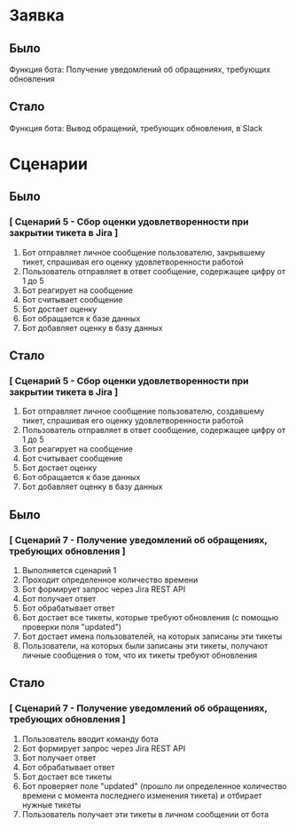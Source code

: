 # Заявка


## Было

Функция бота: Получение уведомлений об обращениях, требующих обновления

## Стало

Функция бота: Вывод обращений, требующих обновления, в Slack

# Сценарии


## Было

### [ Сценарий 5 - Сбор оценки удовлетворенности при закрытии тикета в Jira ]

1. Бот отправляет личное сообщение пользователю, закрывшему тикет, спрашивая его оценку удовлетворенности работой
2. Пользователь отправляет в ответ сообщение, содержащее цифру от 1 до 5
3. Бот реагирует на сообщение
4. Бот считывает сообщение
5. Бот достает оценку
6. Бот обращается к базе данных
7. Бот добавляет оценку в базу данных

## Стало

### [ Сценарий 5 - Сбор оценки удовлетворенности при закрытии тикета в Jira ]

1. Бот отправляет личное сообщение пользователю, создавшему тикет, спрашивая его оценку удовлетворенности работой
2. Пользователь отправляет в ответ сообщение, содержащее цифру от 1 до 5
3. Бот реагирует на сообщение
4. Бот считывает сообщение
5. Бот достает оценку
6. Бот обращается к базе данных
7. Бот добавляет оценку в базу данных

## Было

### [ Сценарий 7 -  Получение уведомлений об обращениях, требующих обновления ]

1. Выполняется сценарий 1
2. Проходит определенное количество времени
3. Бот формирует запрос через Jira REST API
4. Бот получает ответ
5. Бот обрабатывает ответ
6. Бот достает все тикеты, которые требуют обновления (с помощью проверки поля "updated")
7. Бот достает имена пользователей, на которых записаны эти тикеты
8. Пользователи, на которых были записаны эти тикеты, получают личные сообщения о том, что их тикеты требуют обновления

## Стало

### [ Сценарий 7 -  Получение уведомлений об обращениях, требующих обновления ]

1. Пользователь вводит команду бота
2. Бот формирует запрос через Jira REST API
3. Бот получает ответ
4. Бот обрабатывает ответ
5. Бот достает все тикеты
6. Бот проверяет поле "updated" (прошло ли определенное количество времени с момента последнего изменения тикета) и отбирает нужные тикеты
7. Пользователь получает эти тикеты в личном сообщении от бота
